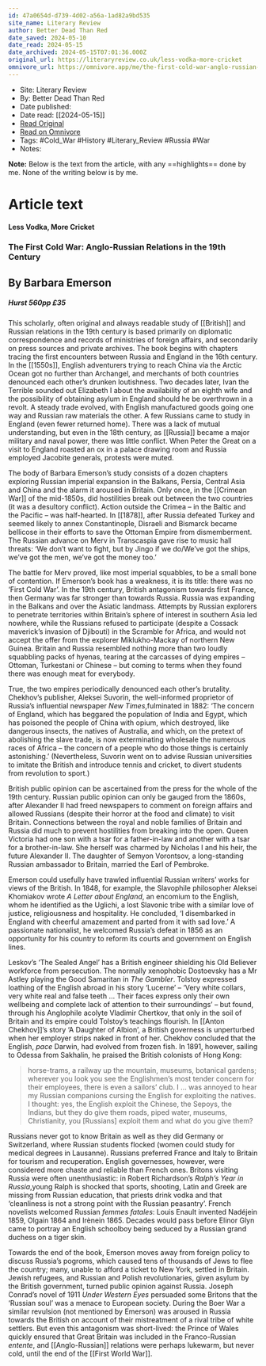 ```yaml
---
id: 47a0654d-d739-4d02-a56a-1ad82a9bd535
site_name: Literary Review
author: Better Dead Than Red
date_saved: 2024-05-10
date_read: 2024-05-15
date_archived: 2024-05-15T07:01:36.000Z
original_url: https://literaryreview.co.uk/less-vodka-more-cricket
omnivore_url: https://omnivore.app/me/the-first-cold-war-anglo-russian-relations-in-the-19-th-century--18f6116b9be
---
```


 - Site: Literary Review
 - By: Better Dead Than Red
 - Date published: 
 - Date read: [[2024-05-15]]
 - [Read Original](https://literaryreview.co.uk/less-vodka-more-cricket)
 - [Read on Omnivore](https://omnivore.app/me/the-first-cold-war-anglo-russian-relations-in-the-19-th-century--18f6116b9be)
 - Tags:  #Cold_War  #History  #Literary_Review  #Russia  #War 
 - Notes: 

**Note:** Below is the text from the article, with any ==highlights== done by me. None of the writing below is by me.

# Article text
#### Less Vodka, More Cricket

### The First Cold War: Anglo-Russian Relations in the 19th Century

## By Barbara Emerson

#####  Hurst 560pp £35 

This scholarly, often original and always readable study of [[British]] and Russian relations in the 19th century is based primarily on diplomatic correspondence and records of ministries of foreign affairs, and secondarily on press sources and private archives. The book begins with chapters tracing the first encounters between Russia and England in the 16th century. In the [[1550s]], English adventurers trying to reach China via the Arctic Ocean got no further than Archangel, and merchants of both countries denounced each other’s drunken loutishness. Two decades later, Ivan the Terrible sounded out Elizabeth I about the availability of an eighth wife and the possibility of obtaining asylum in England should he be overthrown in a revolt. A steady trade evolved, with English manufactured goods going one way and Russian raw materials the other. A few Russians came to study in England (even fewer returned home). There was a lack of mutual understanding, but even in the 18th century, as [[Russia]] became a major military and naval power, there was little conflict. When Peter the Great on a visit to England roasted an ox in a palace drawing room and Russia employed Jacobite generals, protests were muted.

The body of Barbara Emerson’s study consists of a dozen chapters exploring Russian imperial expansion in the Balkans, Persia, Central Asia and China and the alarm it aroused in Britain. Only once, in the [[Crimean War]] of the mid-1850s, did hostilities break out between the two countries (it was a desultory conflict). Action outside the Crimea – in the Baltic and the Pacific – was half-hearted. In [[1878]], after Russia defeated Turkey and seemed likely to annex Constantinople, Disraeli and Bismarck became bellicose in their efforts to save the Ottoman Empire from dismemberment. The Russian advance on Merv in Transcaspia gave rise to music hall threats: ‘We don’t want to fight, but by Jingo if we do/We’ve got the ships, we’ve got the men, we’ve got the money too.’

The battle for Merv proved, like most imperial squabbles, to be a small bone of contention. If Emerson’s book has a weakness, it is its title: there was no ‘First Cold War’. In the 19th century, British antagonism towards first France, then Germany was far stronger than towards Russia. Russia was expanding in the Balkans and over the Asiatic landmass. Attempts by Russian explorers to penetrate territories within Britain’s sphere of interest in southern Asia led nowhere, while the Russians refused to participate (despite a Cossack maverick’s invasion of Djibouti) in the Scramble for Africa, and would not accept the offer from the explorer Miklukho-­Mackay of northern New Guinea. Britain and Russia resembled nothing more than two loudly squabbling packs of hyenas, tearing at the carcasses of dying empires – Ottoman, Turkestani or Chinese – but coming to terms when they found there was enough meat for everybody.

True, the two empires periodically denounced each other’s brutality. Chekhov’s publisher, Aleksei Suvorin, the well-­informed proprietor of Russia’s influential newspaper _New Times_,fulminated in 1882: ‘The concern of England, which has beggared the population of India and Egypt, which has poisoned the people of China with opium, which destroyed, like dangerous insects, the natives of Australia, and which, on the pretext of abolishing the slave trade, is now exterminating wholesale the numerous races of Africa – the concern of a people who do those things is certainly astonishing.’ (Nevertheless, Suvorin went on to advise Russian universities to imitate the British and introduce tennis and cricket, to divert students from revolution to sport.)

British public opinion can be ascertained from the press for the whole of the 19th century. Russian public opinion can only be gauged from the 1860s, after Alexander II had freed newspapers to comment on foreign affairs and allowed Russians (despite their horror at the food and climate) to visit Britain. Connections between the royal and noble families of Britain and Russia did much to prevent hostilities from breaking into the open. Queen Victoria had one son with a tsar for a father-in-law and another with a tsar for a brother-in-law. She herself was charmed by Nicholas I and his heir, the future Alexander II. The daughter of Semyon Vorontsov, a long-standing Russian ambassador to Britain, married the Earl of Pembroke.

Emerson could usefully have trawled influential Russian writers’ works for views of the British. In 1848, for example, the Slavophile philosopher Aleksei Khomiakov wrote _A Letter about England_, an encomium to the English, whom he identified as the Uglichi, a lost Slavonic tribe with a similar love of justice, religiousness and hospitality. He concluded, ‘I disembarked in England with cheerful amazement and parted from it with sad love.’ A passionate nationalist, he welcomed Russia’s defeat in 1856 as an opportunity for his country to reform its courts and government on English lines.

Leskov’s ‘The Sealed Angel’ has a British engineer shielding his Old Believer workforce from persecution. The normally xenophobic Dostoevsky has a Mr Astley playing the Good Samaritan in _The Gambler_. Tolstoy expressed loathing of the English abroad in his story ‘Lucerne’ – ‘Very white collars, very white real and false teeth … Their faces express only their own wellbeing and complete lack of attention to their surroundings’ – but found, through his Anglophile acolyte Vladimir Chertkov, that only in the soil of Britain and its empire could Tolstoy’s teachings flourish. In [[Anton Chekhov]]’s story ‘A Daughter of Albion’, a British governess is unperturbed when her employer strips naked in front of her. Chekhov concluded that the English, _pace_ Darwin, had evolved from frozen fish. In 1891, however, sailing to Odessa from Sakhalin, he praised the British colonists of Hong Kong: 

> horse-trams, a railway up the mountain, museums, botanical gardens; wherever you look you see the Englishmen’s most tender concern for their employees, there is even a sailors’ club. I … was annoyed to hear my Russian companions cursing the English for exploiting the natives. I thought: yes, the English exploit the Chinese, the Sepoys, the Indians, but they do give them roads, piped water, museums, Christianity, you \[Russians\] exploit them and what do you give them?

Russians never got to know Britain as well as they did Germany or Switzerland, where Russian students flocked (women could study for medical degrees in Lausanne). Russians preferred France and Italy to Britain for tourism and recuperation. English governesses, however, were considered more chaste and reliable than French ones. Britons visiting Russia were often unenthusiastic: in Robert Richardson’s _Ralph’s Year in Russia_,young Ralph is shocked that sports, shooting, Latin and Greek are missing from Russian education, that priests drink vodka and that ‘cleanliness is not a strong point with the Russian peasantry’. French novelists welcomed Russian _femmes fatales_: Louis Enault invented Nadéjein 1859, Olgain 1864 and Irènein 1865\. Decades would pass before Elinor Glyn came to portray an English schoolboy being seduced by a Russian grand duchess on a tiger skin.

Towards the end of the book, Emerson moves away from foreign policy to discuss Russia’s pogroms, which caused tens of thousands of Jews to flee the country; many, unable to afford a ticket to New York, settled in Britain. Jewish refugees, and Russian and Polish revolutionaries, given asylum by the British government, turned public opinion against Russia. Joseph Conrad’s novel of 1911 _Under Western Eyes_ persuaded some Britons that the ‘Russian soul’ was a menace to European society. During the Boer War a similar revulsion (not mentioned by Emerson) was aroused in Russia towards the British on account of their mistreatment of a rival tribe of white settlers. But even this antagonism was short-lived: the Prince of Wales quickly ensured that Great Britain was included in the Franco-Russian _entente_, and [[Anglo-Russian]] relations were perhaps lukewarm, but never cold, until the end of the [[First World War]]. 